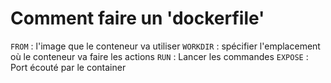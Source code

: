 # Comment faire un 'dockerfile'

<code>FROM</code> : l'image que le conteneur va utiliser
<code>WORKDIR</code> : spécifier l'emplacement où le conteneur va faire les actions
<code>RUN</code> : Lancer les commandes
<code>EXPOSE</code> : Port écouté par le container